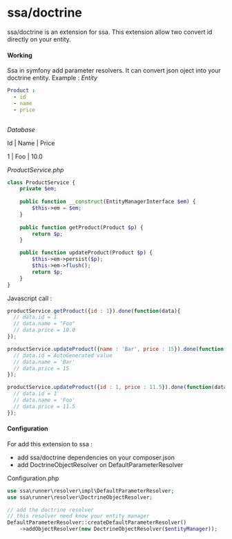 # ssa/doctrine

ssa/doctrine is an extension for ssa. This extension allow two convert id directly on your entity.

#### Working 

Ssa in symfony add parameter resolvers. It can convert json oject into your doctrine entity.
Example :
*Entity*
```yml
Product :
  - id
  - name
  - price
  
```

*Database*

Id  | Name  | Price

1   | Foo   | 10.0

*ProductService.php*
```php
class ProductService {
    private $em;
    
    public function __construct(EntityManagerInterface $em) {
        $this->em = $em;
    }
    
    public function getProduct(Product $p) {
        return $p;
    }

    public function updateProduct(Product $p) {
        $this->em->persist($p);
        $this->em->flush();
        return $p;
    }
}

```

Javascript call : 
```javascript
productService.getProduct({id : 1}).done(function(data){
  // data.id = 1
  // data.name = "Foo"
  // data.price = 10.0
});

productService.updateProduct({name : 'Bar', price : 15}).done(function(data){
  // data.id = AutoGenerated value
  // data.name = 'Bar'
  // data.price = 15
});

productService.updateProduct({id : 1, price : 11.5}).done(function(data){
  // data.id = 1
  // data.name = 'Foo'
  // data.price = 11.5
});

```

#### Configuration

For add this extension to ssa :

- add ssa/doctrine dependencies on your composer.json
- add DoctrineObjectResolver on DefaultParameterResolver

Configuration.php
``` php
use ssa\runner\resolver\impl\DefaultParameterResolver;
use ssa\runner\resolver\DoctrineObjectResolver;

// add the doctrine resolver
// this resolver need know your entity manager
DefaultParameterResolver::createDefaultParameterResolver()
	->addObjectResolver(new DoctrineObjectResolver($entityManager));
```
